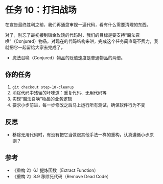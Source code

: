 # 任务 10：打扫战场

在宣告最终胜利之前，我们再通盘审视一遍代码，看有什么需要清理的东西。

对了，别忘了最初接到镶金玫瑰的代码时，我们的目标是要支持“魔法召唤”（Conjured）物品。对现在的代码结构来讲，完成这个任务简直毫不费力，我就把它一起留给大家去完成了。

- 魔法召唤（Conjured）物品的贬值速度是普通物品的两倍。

## 你的任务

1. `git checkout step-10-cleanup`
2. 消除代码中残留的坏味道：重复代码、无用代码等
3. 实现“魔法召唤”物品的业务逻辑
4. 要求小步前进，每一步修改之后马上运行所有测试，确保软件行为不变

## 反思

- 移除无用代码时，有没有把它当做跟其他手法一样的重构，认真遵循小步原则？

## 参考

- 《重构 2》6.1 提炼函数（Extract Function）
- 《重构 2》8.9 移除死代码（Remove Dead Code）
